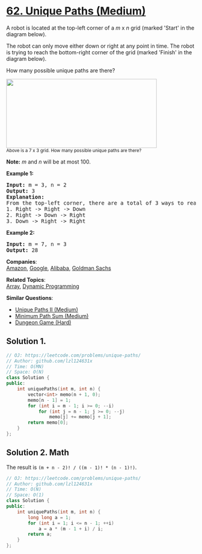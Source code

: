 # [62. Unique Paths (Medium)](https://leetcode.com/problems/unique-paths/)

<p>A robot is located at the top-left corner of a <em>m</em> x <em>n</em> grid (marked 'Start' in the diagram below).</p>

<p>The robot can only move either down or right at any point in time. The robot is trying to reach the bottom-right corner of the grid (marked 'Finish' in the diagram below).</p>

<p>How many possible unique paths are there?</p>

<p><img src="https://assets.leetcode.com/uploads/2018/10/22/robot_maze.png" style="width: 400px; height: 183px;"><br>
<small>Above is a 7 x 3 grid. How many possible unique paths are there?</small></p>

<p><strong>Note:</strong> <em>m</em> and <em>n</em> will be at most 100.</p>

<p><strong>Example 1:</strong></p>

<pre><strong>Input:</strong> m = 3, n = 2
<strong>Output:</strong> 3
<strong>Explanation:</strong>
From the top-left corner, there are a total of 3 ways to reach the bottom-right corner:
1. Right -&gt; Right -&gt; Down
2. Right -&gt; Down -&gt; Right
3. Down -&gt; Right -&gt; Right
</pre>

<p><strong>Example 2:</strong></p>

<pre><strong>Input:</strong> m = 7, n = 3
<strong>Output:</strong> 28</pre>


**Companies**:  
[Amazon](https://leetcode.com/company/amazon), [Google](https://leetcode.com/company/google), [Alibaba](https://leetcode.com/company/alibaba), [Goldman Sachs](https://leetcode.com/company/goldman-sachs)

**Related Topics**:  
[Array](https://leetcode.com/tag/array/), [Dynamic Programming](https://leetcode.com/tag/dynamic-programming/)

**Similar Questions**:
* [Unique Paths II (Medium)](https://leetcode.com/problems/unique-paths-ii/)
* [Minimum Path Sum (Medium)](https://leetcode.com/problems/minimum-path-sum/)
* [Dungeon Game (Hard)](https://leetcode.com/problems/dungeon-game/)

## Solution 1.

```cpp
// OJ: https://leetcode.com/problems/unique-paths/
// Author: github.com/lzl124631x
// Time: O(MN)
// Space: O(N)
class Solution {
public:
    int uniquePaths(int m, int n) {
        vector<int> memo(n + 1, 0);
        memo[n - 1] = 1;
        for (int i = m - 1; i >= 0; --i) 
            for (int j = n - 1; j >= 0; --j) 
                memo[j] += memo[j + 1];
        return memo[0];
    }
};
```

## Solution 2. Math

The result is `(m + n - 2)! / ((m - 1)! * (n - 1)!)`.

```cpp
// OJ: https://leetcode.com/problems/unique-paths/
// Author: github.com/lzl124631x
// Time: O(N)
// Space: O(1)
class Solution {
public:
    int uniquePaths(int m, int n) {
        long long a = 1;
        for (int i = 1; i <= n - 1; ++i)
            a = a * (m - 1 + i) / i;
        return a;
    }
};
```